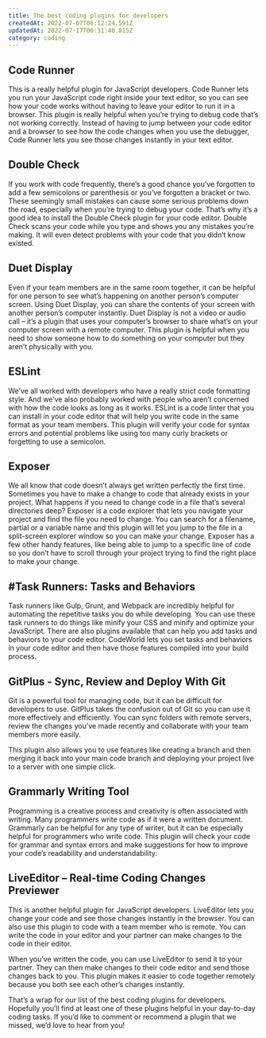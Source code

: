 ```yaml
---
title: The best coding plugins for developers
createdAt: 2022-07-07T06:12:24.591Z
updatedAt: 2022-07-17T06:31:40.815Z
category: coding
---
```


## Code Runner

This is a really helpful plugin for JavaScript developers. Code Runner lets you run your JavaScript code right inside your text editor, so you can see how your code works without having to leave your editor to run it in a browser.
This plugin is really helpful when you’re trying to debug code that’s not working correctly. Instead of having to jump between your code editor and a browser to see how the code changes when you use the debugger, Code Runner lets you see those changes instantly in your text editor.

## Double Check

If you work with code frequently, there’s a good chance you’ve forgotten to add a few semicolons or parenthesis or you’ve forgotten a bracket or two. These seemingly small mistakes can cause some serious problems down the road, especially when you’re trying to debug your code.
That’s why it’s a good idea to install the Double Check plugin for your code editor. Double Check scans your code while you type and shows you any mistakes you’re making. It will even detect problems with your code that you didn’t know existed.

## Duet Display

Even if your team members are in the same room together, it can be helpful for one person to see what’s happening on another person’s computer screen. Using Duet Display, you can share the contents of your screen with another person’s computer instantly.
Duet Display is not a video or audio call – it’s a plugin that uses your computer’s browser to share what’s on your computer screen with a remote computer. This plugin is helpful when you need to show someone how to do something on your computer but they aren’t physically with you.

## ESLint

We’ve all worked with developers who have a really strict code formatting style. And we’ve also probably worked with people who aren’t concerned with how the code looks as long as it works.
ESLint is a code linter that you can install in your code editor that will help you write code in the same format as your team members. This plugin will verify your code for syntax errors and potential problems like using too many curly brackets or forgetting to use a semicolon.

## Exposer

We all know that code doesn’t always get written perfectly the first time. Sometimes you have to make a change to code that already exists in your project. What happens if you need to change code in a file that’s several directories deep?
Exposer is a code explorer that lets you navigate your project and find the file you need to change. You can search for a filename, partial or a variable name and this plugin will let you jump to the file in a split-screen explorer window so you can make your change.
Exposer has a few other handy features, like being able to jump to a specific line of code so you don’t have to scroll through your project trying to find the right place to make your change.

## #Task Runners: Tasks and Behaviors

Task runners like Gulp, Grunt, and Webpack are incredibly helpful for automating the repetitive tasks you do while developing. You can use these task runners to do things like minify your CSS and minify and optimize your JavaScript.
There are also plugins available that can help you add tasks and behaviors to your code editor. CodeWorld lets you set tasks and behaviors in your code editor and then have those features compiled into your build process.

## GitPlus - Sync, Review and Deploy With Git

Git is a powerful tool for managing code, but it can be difficult for developers to use.
GitPlus takes the confusion out of Git so you can use it more effectively and efficiently. You can sync folders with remote servers, review the changes you’ve made recently and collaborate with your team members more easily.

This plugin also allows you to use features like creating a branch and then merging it back into your main code branch and deploying your project live to a server with one simple click.

## Grammarly Writing Tool

Programming is a creative process and creativity is often associated with writing. Many programmers write code as if it were a written document.
Grammarly can be helpful for any type of writer, but it can be especially helpful for programmers who write code. This plugin will check your code for grammar and syntax errors and make suggestions for how to improve your code’s readability and understandability.

## LiveEditor – Real-time Coding Changes Previewer

This is another helpful plugin for JavaScript developers. LiveEditor lets you change your code and see those changes instantly in the browser.
You can also use this plugin to code with a team member who is remote. You can write the code in your editor and your partner can make changes to the code in their editor.

When you’ve written the code, you can use LiveEditor to send it to your partner. They can then make changes to their code editor and send those changes back to you. This plugin makes it easier to code together remotely because you both see each other’s changes instantly.

That’s a wrap for our list of the best coding plugins for developers. Hopefully you’ll find at least one of these plugins helpful in your day-to-day coding tasks. If you’d like to comment or recommend a plugin that we missed, we’d love to hear from you!
